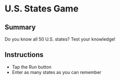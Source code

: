 # U.S. States Game

## Summary
Do you know all 50 U.S. states? Test your knowledge!

## Instructions
- Tap the Run button
- Enter as many states as you can remember
